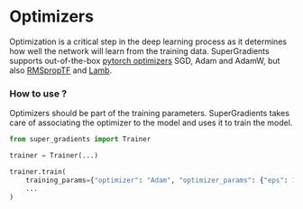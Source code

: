 # Optimizers

Optimization is a critical step in the deep learning process as it determines how well the network will learn from the training data.
SuperGradients supports out-of-the-box [pytorch optimizers](https://pytorch.org/docs/stable/optim.html#base-class) SGD, Adam and AdamW, but also 
[RMSpropTF](http://www.cs.toronto.edu/~tijmen/csc321/slides/lecture_slides_lec6.pdf) and 
[Lamb](https://github.com/NVIDIA/DeepLearningExamples/blob/master/PyTorch/LanguageModeling/Transformer-XL/pytorch/lamb.py).

### How to use ?
Optimizers should be part of the training parameters.
SuperGradients takes care of associating the optimizer to the model and uses it to train the model.

```py
from super_gradients import Trainer

trainer = Trainer(...)

trainer.train(
    training_params={"optimizer": "Adam", "optimizer_params": {"eps": 1e-3}, ...}, 
    ...
)
```
